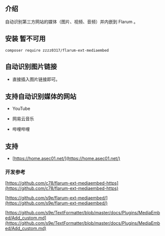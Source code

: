 ## 介绍

自动识别第三方网站的媒体（图片、视频、音频）并内嵌到 Flarum 。

## 安装 暂不可用

```
composer require zzzz0317/flarum-ext-mediaembed
```

## 自动识别图片链接

- 直接插入图片链接即可。

## 支持自动识别媒体的网站

- YouTube

- 网易云音乐

- 哔哩哔哩

## 支持

- [https://home.asec01.net/](https://home.asec01.net/)

### 开发参考

[https://github.com/c78/flarum-ext-mediaembed-https](https://github.com/c78/flarum-ext-mediaembed-https)

[https://github.com/s9e/flarum-ext-mediaembed/](https://github.com/s9e/flarum-ext-mediaembed/)

[https://github.com/s9e/TextFormatter/blob/master/docs/Plugins/MediaEmbed/Add_custom.md](https://github.com/s9e/TextFormatter/blob/master/docs/Plugins/MediaEmbed/Add_custom.md)

